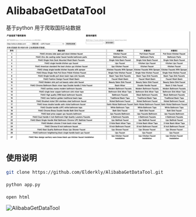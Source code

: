 # AlibabaGetDataTool
基于python 用于爬取国际站数据
![AlibabaGetDataTool](https://github.com/Elderkly/ImgRepository/blob/master/AlibabaGetDataTool/WX20200731-160312.png)
##  使用说明
``` bash
git clone https://github.com/Elderkly/AlibabaGetDataTool.git

python app.py

open html
```
![AlibabaGetDataTool](https://github.com/Elderkly/ImgRepository/blob/master/AlibabaGetDataTool/2020-07-31%2016.01.37.gif)
